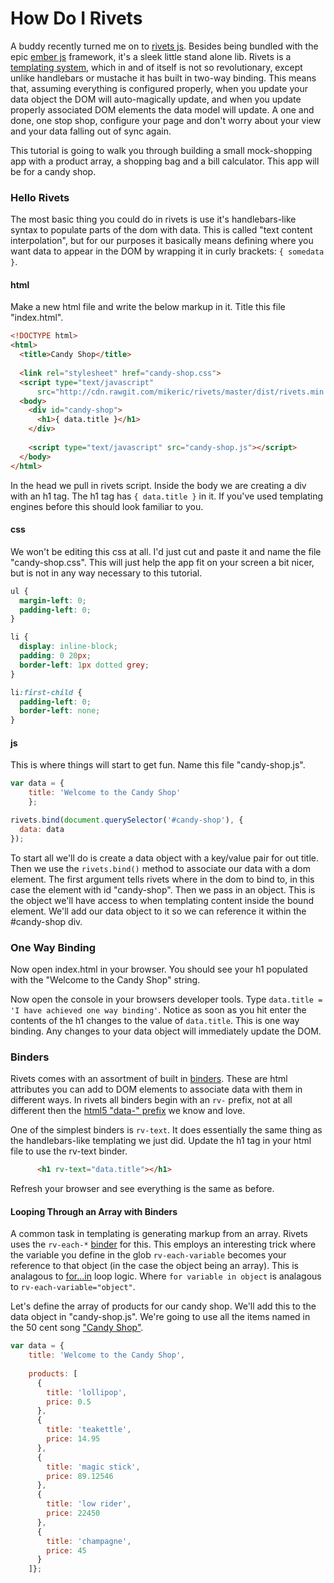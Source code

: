 # How Do I Rivets

A buddy recently turned me on to [rivets js](http://www.rivetsjs.com/). Besides being bundled with the epic [ember js](http://emberjs.com/) framework, it's a sleek little stand alone lib. Rivets is a [templating system](http://en.wikipedia.org/wiki/JavaScript_templating), which in and of itself is not so revolutionary, except unlike handlebars or mustache it has built in two-way binding. This means that, assuming everything is configured properly, when you update your data object the DOM will auto-magically update, and when you update properly associated DOM elements the data model will update. A one and done, one stop shop, configure your page and don't worry about your view and your data falling out of sync again.

This tutorial is going to walk you through building a small mock-shopping app with a product array, a shopping bag and a bill calculator. This app will be for a candy shop.

### Hello Rivets

The most basic thing you could do in rivets is use it's handlebars-like syntax to populate parts of the dom with data. This is called "text content interpolation", but for our purposes it basically means defining where you want data to appear in the DOM by wrapping it in curly brackets: `{ somedata }`.

#### html

Make a new html file and write the below markup in it. Title this file "index.html".

```html
<!DOCTYPE html>
<html>
  <title>Candy Shop</title>
    
  <link rel="stylesheet" href="candy-shop.css">
  <script type="text/javascript" 
      src="http://cdn.rawgit.com/mikeric/rivets/master/dist/rivets.min.js"></script>
  <body>
    <div id="candy-shop">
      <h1>{ data.title }</h1>
    </div>
    
    <script type="text/javascript" src="candy-shop.js"></script>
  </body>
</html>
```

In the head we pull in rivets script. Inside the body we are creating a div with an h1 tag. The h1 tag has `{ data.title }` in it. If you've used templating engines before this should look familiar to you.

#### css

We won't be editing this css at all. I'd just cut and paste it and name the file "candy-shop.css". This will just help the app fit on your screen a bit nicer, but is not in any way necessary to this tutorial.

```css
ul {
  margin-left: 0;
  padding-left: 0;
}

li {
  display: inline-block;
  padding: 0 20px;
  border-left: 1px dotted grey;
}

li:first-child {
  padding-left: 0;
  border-left: none;
}
```

#### js

This is where things will start to get fun. Name this file "candy-shop.js".

```js
var data = {
    title: 'Welcome to the Candy Shop'
    };

rivets.bind(document.querySelector('#candy-shop'), {
  data: data
});
```

To start all we'll do is create a data object with a key/value pair for out title. Then we use the `rivets.bind()` method to associate our data with a dom element. The first argument tells rivets where in the dom to bind to, in this case the element with id "candy-shop". Then we pass in an object. This is the object we'll have access to when templating content inside the bound element. We'll add our data object to it so we can reference it within the #candy-shop div.

### One Way Binding

Now open index.html in your browser. You should see your h1 populated with the "Welcome to the Candy Shop" string.

Now open the console in your browsers developer tools. Type `data.title = 'I have achieved one way binding'`. Notice as soon as you hit enter the contents of the h1 changes to the value of `data.title`. This is one way binding. Any changes to your data object will immediately update the DOM.

### Binders

Rivets comes with an assortment of built in [binders](https://github.com/mikeric/rivets/wiki/Core-Binders). These are html attributes you can add to DOM elements to associate data with them in different ways. In rivets all binders begin with an `rv-` prefix, not at all different then the [html5 "data-" prefix](https://developer.mozilla.org/en-US/docs/Web/Guide/HTML/Using_data_attributes) we know and love.

One of the simplest binders is `rv-text`. It does essentially the same thing as the handlebars-like templating we just did. Update the h1 tag in your html file to use the rv-text binder.

```html
      <h1 rv-text="data.title"></h1>
```

Refresh your browser and see everything is the same as before.

#### Looping Through an Array with Binders

A common task in templating is generating markup from an array. Rivets uses the `rv-each-*` [binder](https://github.com/mikeric/rivets/wiki/Core-Binders#each-item) for this. This employs an interesting trick where the variable you define in the glob `rv-each-variable` becomes your reference to that object (in the case the object being an array). This is analagous to [for...in](https://developer.mozilla.org/en-US/docs/Web/JavaScript/Reference/Statements/for...in) loop logic. Where `for variable in object` is analagous to `rv-each-variable="object"`.

Let's define the array of products for our candy shop. We'll add this to the data object in "candy-shop.js". We're going to use all the items named in the 50 cent song ["Candy Shop"](http://rapgenius.com/50-cent-candy-shop-lyrics).

```js
var data = {
    title: 'Welcome to the Candy Shop',
    
    products: [
      {
        title: 'lollipop',
        price: 0.5
      },
      {
        title: 'teakettle',
        price: 14.95
      },
      {
        title: 'magic stick',
        price: 89.12546
      },
      {
        title: 'low rider',
        price: 22450
      },
      {
        title: 'champagne',
        price: 45
      }
    ]};
```